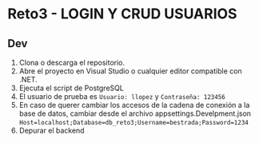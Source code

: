 # Reto3 - LOGIN Y CRUD USUARIOS

## Dev
1. Clona o descarga el repositorio.
2. Abre el proyecto en Visual Studio o cualquier editor compatible con .NET.
3. Ejecuta el script de PostgreSQL
4. El usuario de prueba es `Usuario: llopez` y `Contraseña: 123456`
5. En caso de querer cambiar los accesos de la cadena de conexión a la base de datos, cambiar desde el archivo appsettings.Develpment.json `Host=localhost;Database=db_reto3;Username=bestrada;Password=1234`
6. Depurar el backend
